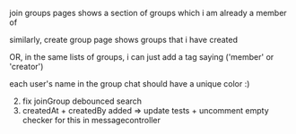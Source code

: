 join groups pages shows a section of groups which i am already a member of

similarly, create group page shows groups that i have created

OR, in the same lists of groups, i can just add a tag saying ('member' or 'creator')

each user's name in the group chat should have a unique color :)

2. fix joinGroup debounced search
3. createdAt + createdBy added => update tests + uncomment empty checker for this in messagecontroller
